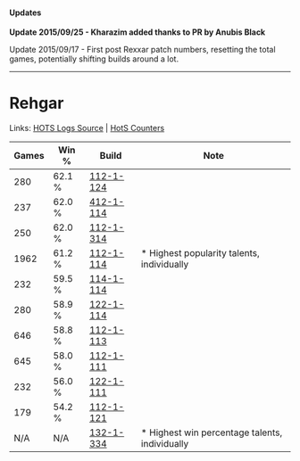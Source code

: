 #### Updates
**Update 2015/09/25 - Kharazim added thanks to PR by Anubis Black**

Update 2015/09/17 - First post Rexxar patch numbers, resetting the total games, potentially shifting builds around a lot.

***

# Rehgar

Links: [HOTS Logs Source](https://www.hotslogs.com/Sitewide/HeroDetails?Hero=Rehgar) | [HotS Counters](http://hotscounters.com/#/hero/Rehgar)

Games  | Win %  | Build     | Note
-----  | -----  | -----     | ----
280    | 62.1 % | [112-1-124](http://www.heroesfire.com/hots/talent-calculator/rehgar#gR7a) | 
237    | 62.0 % | [412-1-114](http://www.heroesfire.com/hots/talent-calculator/rehgar#rtYQ) | 
250    | 62.0 % | [112-1-314](http://www.heroesfire.com/hots/talent-calculator/rehgar#gRAY) | 
1962   | 61.2 % | [112-1-114](http://www.heroesfire.com/hots/talent-calculator/rehgar#gR7Q) | * Highest popularity talents, individually
232    | 59.5 % | [114-1-114](http://www.heroesfire.com/hots/talent-calculator/rehgar#gV_w) | 
280    | 58.9 % | [122-1-114](http://www.heroesfire.com/hots/talent-calculator/rehgar#gpXw) | 
646    | 58.8 % | [112-1-113](http://www.heroesfire.com/hots/talent-calculator/rehgar#gR7P) | 
645    | 58.0 % | [112-1-111](http://www.heroesfire.com/hots/talent-calculator/rehgar#gR7N) | 
232    | 56.0 % | [122-1-111](http://www.heroesfire.com/hots/talent-calculator/rehgar#gpXt) | 
179    | 54.2 % | [112-1-121](http://www.heroesfire.com/hots/talent-calculator/rehgar#gR7X) | 
N/A    | N/A    | [132-1-334](http://www.heroesfire.com/hots/talent-calculator/rehgar#hB_s) | * Highest win percentage talents, individually

